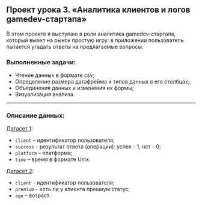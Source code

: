 ## Проект урока 3. «Аналитика клиентов и логов gamedev-стартапа»

В этом проекте я выступаю в роли аналитика gamedev-стартапа, который вывел на рынок простую игру: в приложении пользователь пытается угадать ответы на предлагаемые вопросы. 

### Выполненные задачи:

- Чтение данных в формате csv;
- Определение размера датафрейма и типов данных в его столбцах;
- Объединения данных и изменения их формы;
- Визуализация анализа.  

<hr>

### Описание данных:

[Датасет 1](https://github.com/ElenaAnalyst/data-analysis-homeworks/blob/main/HW1_basic_python/3_lesson/3_lesson_logs.csv):
  
- `client` – идентификатор пользователя;
- `success` – результат ответа (операции): успех - 1, нет - 0;
- `platform` – платформа;
- `time` – время в формате Unix.

[Датасет 2](https://github.com/ElenaAnalyst/data-analysis-homeworks/blob/main/HW1_basic_python/3_lesson/3_lesson_user_data.csv):

- `client` - идентификатор пользователя;
- `premium` - есть ли у клиента премиум статус;
- `age` – возраст.
